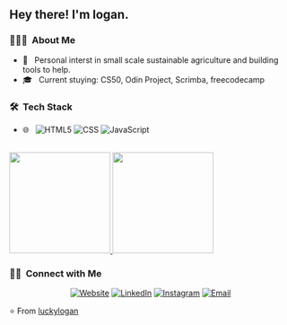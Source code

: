 <img src="">

<h2> Hey there! I'm logan.</h2>

<h3> 👨🏻‍💻 &nbsp;About Me </h3>

- 🤔 &nbsp; Personal interst in small scale sustainable agriculture and building tools to help.
- 🎓 &nbsp; Current stuying: CS50, Odin Project, Scrimba, freecodecamp


<h3> 🛠 &nbsp;Tech Stack</h3>


- 🌐 &nbsp;
  ![HTML5](https://img.shields.io/badge/-HTML5-333333?style=flat&logo=HTML5)
  ![CSS](https://img.shields.io/badge/-CSS-333333?style=flat&logo=CSS3&logoColor=1572B6)
  ![JavaScript](https://img.shields.io/badge/-JavaScript-333333?style=flat&logo=javascript)
 

<br/>

<a href="https://github.com/luckylogan">
  <img height="180em" src="https://github-readme-stats.vercel.app/api?username=luckylogan&theme=buefy&show_icons=true" />
  <img height="180em" src="https://github-readme-stats.vercel.app/api/top-langs/?username=luckylogan&theme=buefy&layout=compact" />
</a>

<br/>

<h3> 🤝🏻 &nbsp;Connect with Me </h3>

<p align="center">
<a href=""><img alt="Website" src=""></a>
<a href="https://www.linkedin.com/in/AVS1508/"><img alt="LinkedIn" src=""></a>
<a href="https://www.instagram.com/adityavs_/"><img alt="Instagram" src=""></a>
<a href="mailto:loganjamesy@outlook.com"><img alt="Email" src="https://img.shields.io/badge/Email-loganjamesy@outlook.com-blue?style=flat-square&logo=outlook"></a>
</p>

⭐️ From [luckylogan](https://github.com/luckylogan)

